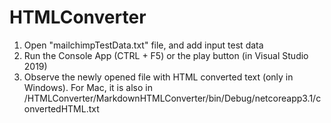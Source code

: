 # HTMLConverter

1. Open "mailchimpTestData.txt" file, and add input test data
2. Run the Console App (CTRL + F5) or the play button (in Visual Studio 2019)
3. Observe the newly opened file with HTML converted text (only in Windows). For Mac, it is also in /HTMLConverter/MarkdownHTMLConverter/bin/Debug/netcoreapp3.1/convertedHTML.txt
